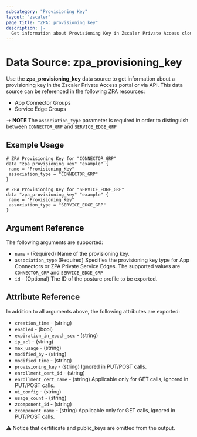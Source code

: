 ```yaml
---
subcategory: "Provisioning Key"
layout: "zscaler"
page_title: "ZPA: provisioning_key"
description: |-
  Get information about Provisioning Key in Zscaler Private Access cloud.
---
```


# Data Source: zpa_provisioning_key

Use the **zpa_provisioning_key** data source to get information about a provisioning key in the Zscaler Private Access portal or via API. This data source can be referenced in the following ZPA resources:

* App Connector Groups
* Service Edge Groups

-> **NOTE** The ``association_type`` parameter is required in order to distinguish between ``CONNECTOR_GRP`` and ``SERVICE_EDGE_GRP``

## Example Usage

```hcl
# ZPA Provisioning Key for "CONNECTOR_GRP"
data "zpa_provisioning_key" "example" {
 name = "Provisioning_Key"
 association_type = "CONNECTOR_GRP"
}
```

```hcl
# ZPA Provisioning Key for "SERVICE_EDGE_GRP"
data "zpa_provisioning_key" "example" {
 name = "Provisioning_Key"
 association_type = "SERVICE_EDGE_GRP"
}
```

## Argument Reference

The following arguments are supported:

* `name` - (Required) Name of the provisioning key.
* `association_type` (Required) Specifies the provisioning key type for App Connectors or ZPA Private Service Edges. The supported values are `CONNECTOR_GRP` and `SERVICE_EDGE_GRP`
* `id` - (Optional) The ID of the posture profile to be exported.

## Attribute Reference

In addition to all arguments above, the following attributes are exported:

* `creation_time` - (string)
* `enabled` - (bool)
* `expiration_in_epoch_sec` - (string)
* `ip_acl` - (string)
* `max_usage` - (string)
* `modified_by` - (string)
* `modified_time` - (string)
* `provisioning_key` - (string) Ignored in PUT/POST calls.
* `enrollment_cert_id` - (string)
* `enrollment_cert_name` - (string) Applicable only for GET calls, ignored in PUT/POST calls.
* `ui_config` - (string)
* `usage_count` - (string)
* `zcomponent_id` - (string)
* `zcomponent_name` - (string) Applicable only for GET calls, ignored in PUT/POST calls.

:warning: Notice that certificate and public_keys are omitted from the output.
